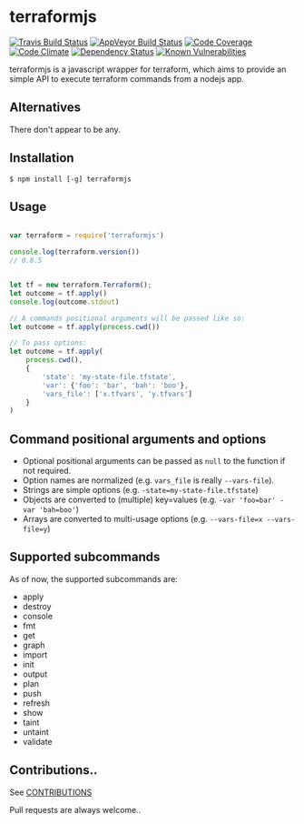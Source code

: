 terraformjs
===========

[![Travis Build Status](https://travis-ci.org/strigo/terraformjs.svg?branch=master)](https://travis-ci.org/strigo/terraformjs)
[![AppVeyor Build Status](https://ci.appveyor.com/api/projects/status/kuf0x8j62kts1bpg/branch/master?svg=true)](https://ci.appveyor.com/project/strigo/terraformjs)
[![Code Coverage](https://codecov.io/github/strigo/terraformjs/coverage.svg?branch=master)](https://codecov.io/github/strigo/terraformjs?branch=master)
[![Code Climate](https://codeclimate.com/github/strigo/terraformjs/badges/gpa.svg)](https://codeclimate.com/github/strigo/terraformjs)
[![Dependency Status](https://img.shields.io/david/strigo/terraformjs.svg?style=flat-square)](https://david-dm.org/strigo/terraformjs)
[![Known Vulnerabilities](https://snyk.io/test/npm/terraformjs/badge.svg?style=flat-square)](https://snyk.io/test/npm/terraformjs)


terraformjs is a javascript wrapper for terraform, which aims to provide an simple API to execute terraform commands from a nodejs app.


## Alternatives

There don't appear to be any.


## Installation

```shell
$ npm install [-g] terraformjs
```


## Usage

```javascript

var terraform = require('terraformjs')

console.log(terraform.version())
// 0.8.5


let tf = new terraform.Terraform();
let outcome = tf.apply()
console.log(outcome.stdout)

// A commands positional arguments will be passed like so:
let outcome = tf.apply(process.cwd())

// To pass options:
let outcome = tf.apply(
    process.cwd(), 
    {
        'state': 'my-state-file.tfstate',
        'var': {'foo': 'bar', 'bah': 'boo'},
        'vars_file': ['x.tfvars', 'y.tfvars']
    }
)

```

## Command positional arguments and options

* Optional positional arguments can be passed as `null` to the function if not required.
* Option names are normalized (e.g. `vars_file` is really `--vars-file`).
* Strings are simple options (e.g. `-state=my-state-file.tfstate`)
* Objects are converted to (multiple) key=values (e.g. `-var 'foo=bar' -var 'bah=boo'`)
* Arrays are converted to multi-usage options (e.g. `--vars-file=x --vars-file=y`)


## Supported subcommands

As of now, the supported subcommands are:

* apply
* destroy
* console
* fmt
* get
* graph
* import
* init
* output
* plan
* push
* refresh
* show
* taint
* untaint
* validate


## Contributions..

See [CONTRIBUTIONS](https://github.com/strigo/terraformjs/blob/master/CONTRIBUTING.md)

Pull requests are always welcome..
